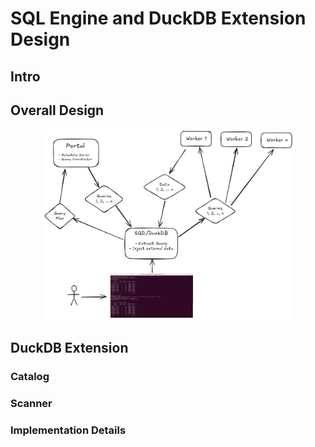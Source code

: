 # SQL Engine and DuckDB Extension Design
## Intro
## Overall Design

<p align="center">
 <img src="attachments/sql-engine-2025-07.png"
  alt="Presto Architecture"
  width="80%"/>
</p>

## DuckDB Extension
### Catalog

### Scanner
### Implementation Details
